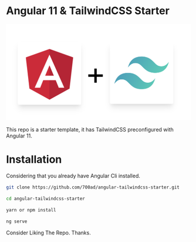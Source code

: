 # Angular 11 & TailwindCSS Starter

![](./src/assets/Screen%20Shot%202020-12-29%20at%2012.25.07%20AM.png)

This repo is a starter template, it has TailwindCSS preconfigured with Angular 11.

# Installation

Considering that you already have Angular Cli installed.

```bash
git clone https://github.com/700ad/angular-tailwindcss-starter.git
```

```bash
cd angular-tailwindcss-starter
```

```bash
yarn or npm install
```

```bash
ng serve
```

Consider Liking The Repo. Thanks.
